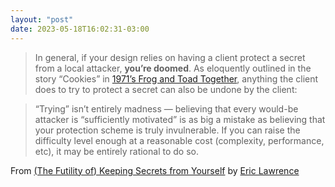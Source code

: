 ```yaml
---
layout: "post"
date: 2023-05-18T16:02:31-03:00
---
```


> In general, if your design relies on having a client protect a secret from a local attacker, **you’re doomed**. As eloquently outlined in the story “Cookies” in [1971’s Frog and Toad Together](https://amzn.to/3L2QutW), anything the client does to try to protect a secret can also be undone by the client:

> “Trying” isn’t entirely madness — believing that every would-be attacker is “sufficiently motivated” is as big a mistake as believing that your protection scheme is truly invulnerable. If you can raise the difficulty level enough at a reasonable cost (complexity, performance, etc), it may be entirely rational to do so. 

From [(The Futility of) Keeping Secrets from Yourself](https://textslashplain.com/2023/04/14/the-futility-of-keeping-secrets-from-yourself/) by [Eric Lawrence](https://textslashplain.com/)
